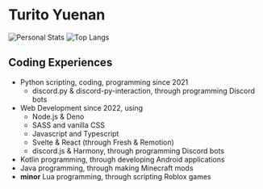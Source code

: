 # Turito Yuenan

![Personal Stats](https://github-readme-stats.vercel.app/api?username=TuritoYuenan&show_icons=true&hide_rank=true&hide_title=true)
![Top Langs](https://github-readme-stats.vercel.app/api/top-langs/?username=TuritoYuenan&layout=compact)

## Coding Experiences

- Python scripting, coding, programming since 2021
  - discord.py & discord-py-interaction, through programming Discord bots
- Web Development since 2022, using
  - Node.js & Deno
  - SASS and vanilla CSS
  - Javascript and Typescript
  - Svelte & React (through Fresh & Remotion)
  - discord.js & Harmony, through programming Discord bots
- Kotlin programming, through developing Android applications
- Java programming, through making Minecraft mods
- **minor** Lua programming, through scripting Roblox games
